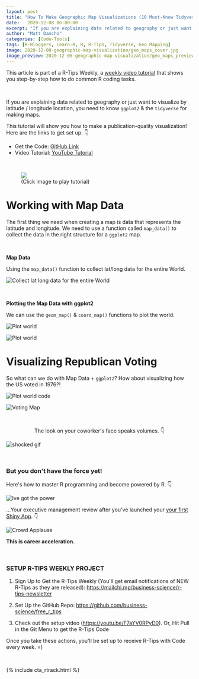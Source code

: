 ```yaml
---
layout: post
title: "How To Make Geographic Map Visualizations (10 Must-Know Tidyverse Functions #6)"
date:   2020-12-08 06:00:00
excerpt: "If you are explaining data related to geography or just want to visualize by latitude / longitude location, you need to know ggplot2 and the tidyverse for making maps."
author: "Matt Dancho"
categories: [Code-Tools]
tags: [R-Bloggers, Learn-R, R, R-Tips, Tidyverse, Geo Mapping]
image: 2020-12-08-geographic-map-visualization/geo_maps_cover.jpg
image_preview: 2020-12-08-geographic-map-visualization/geo_maps_preview.jpg
---
```




This article is part of a R-Tips Weekly, a [weekly video tutorial](https://mailchi.mp/business-science/r-tips-newsletter) that shows you step-by-step how to do common R coding tasks.

<br/>

If you are explaining data related to geography or just want to visualize by latitude / longitude location, you need to know `ggplot2` & the `tidyverse` for making maps. 

This tutorial will show you how to make a publication-quality visualization! Here are the links to get set up. 👇

- Get the Code: [GitHub Link](https://github.com/business-science/free_r_tips)
- Video Tutorial: [YouTube Tutorial](https://youtu.be/D5OBWBM5kwk)

<br>

<figure class="text-center">
  <a href="https://youtu.be/D5OBWBM5kwk"><img src="/assets/2020-12-08-geographic-map-visualization/video_thumb.jpg" border="0" /></a>
  <figcaption>(Click image to play tutorial)</figcaption>
</figure>


# Working with Map Data

The first thing we need when creating a map is data that represents the latitude and longitude. We need to use a function called `map_data()` to collect the data in the right structure for a `ggplot2` map. 

<br>

**Map Data**

Using the `map_data()` function to collect lat/long data for the entire World. 

![Collect lat long data for the entire World](/assets/2020-12-08-geographic-map-visualization/map_data.jpg)

<br>

**Plotting the Map Data with ggplot2**

We can use the `geom_map()` &amp; `coord_map()` functions to plot the world. 

![Plot world](/assets/2020-12-08-geographic-map-visualization/geom_map.jpg)

![Plot world](/assets/2020-12-08-geographic-map-visualization/world_image.jpg)


# Visualizing Republican Voting 

So what can we do with Map Data + `ggplot2`? How about visualizing how the US voted in 1976?!

![Plot world code](/assets/2020-12-08-geographic-map-visualization/full_code.jpg)

![Voting  Map](/assets/2020-12-08-geographic-map-visualization/voting_map.jpg)






<br>

<center><p>The look on your coworker's face speaks volumes. 👇</p></center>

![shocked gif](/assets/2020-12-08-geographic-map-visualization/shocked.gif)




<br>

### But you don't have the force yet! 

Here's how to master R programming and become powered by R.  👇
 
![Ive got the power](/assets/2020-12-08-geographic-map-visualization/got_the_power.gif)


...Your executive management review after you've launched your [your first Shiny App](https://www.business-science.io/business/2020/08/05/build-data-science-app-3-months.html). 👇

![Crowd Applause](/assets/2020-12-08-geographic-map-visualization/applause.gif)


**This is career acceleration.**



<br>

### SETUP R-TIPS WEEKLY PROJECT

1. Sign Up to Get the R-Tips Weekly (You'll get email notifications of NEW R-Tips as they are released): https://mailchi.mp/business-science/r-tips-newsletter

2. Set Up the GitHub Repo: https://github.com/business-science/free_r_tips

3. Check out the setup video (https://youtu.be/F7aYV0RPyD0). Or, Hit Pull in the Git Menu to get the R-Tips Code

Once you take these actions, you'll be set up to receive R-Tips with Code every week. =)

<br>

{% include cta_rtrack.html %}